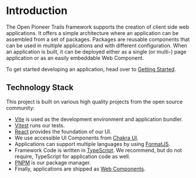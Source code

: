 # Introduction

The Open Pioneer Trails framework supports the creation of client side web applications.
It offers a simple architecture where an application can be assembled from a set of packages.
Packages are reusable components that can be used in multiple applications and with different configuration.
When an application is built, it can be deployed either as a single (or multi-) page application or as an easily embeddable Web Component.

To get started developing an application, head over to [Getting Started](./GettingStarted.md).

## Technology Stack

This project is built on various high quality projects from the open source community:

-   [Vite](https://vitejs.dev/) is used as the development environment and application bundler.
-   [Vitest](https://vitest.dev/) runs our tests.
-   [React](https://reactjs.org/) provides the foundation of our UI.
-   We use accessible UI Components from [Chakra UI](https://chakra-ui.com/).
-   Applications can support multiple languages by using [FormatJS](https://formatjs.io/).
-   Framework Code is written in [TypeScript](https://www.typescriptlang.org/).
    We recommend, but do not require, TypeScript for application code as well.
-   [PNPM](https://pnpm.io/) is our package manager.
-   Finally, applications are shipped as [Web Components](https://developer.mozilla.org/en-US/docs/Web/Web_Components).
